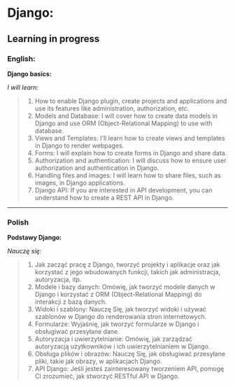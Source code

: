 # Django:

## Learning in progress


### English:

<b>Django basics:</b>

_I will learn:_

>1. How to enable Django plugin, create projects and applications and use its features like administration, authorization, etc.<br>
>2. Models and Database: I will cover how to create data models in Django and use ORM (Object-Relational Mapping) to use with database.<br>
>3. Views and Templates: I'll learn how to create views and templates in Django to render webpages.<br>
>4. Forms: I will explain how to create forms in Django and share data.<br>
>5. Authorization and authentication: I will discuss how to ensure user authorization and authentication in Django.<br>
>6. Handling files and images: I will learn how to share files, such as images, in Django applications.<br>
>7. Django API: If you are interested in API development, you can understand how to create a REST API in Django.<br>

***

### Polish
<b>Podstawy Django:</b>

_Nauczę się:_

>1. Jak zacząć pracę z Django, tworzyć projekty i aplikacje oraz jak korzystać z jego wbudowanych funkcji, takich jak administracja, autoryzacja, itp.<br>
>2. Modele i bazy danych: Omówię, jak tworzyć modele danych w Django i korzystać z ORM (Object-Relational Mapping) do interakcji z bazą danych.<br>
>3. Widoki i szablony: Nauczę Się, jak tworzyć widoki i używać szablonów w Django do renderowania stron internetowych.<br>
>4. Formularze: Wyjaśnię, jak tworzyć formularze w Django i obsługiwać przesyłane dane.<br>
>5. Autoryzacja i uwierzytelnianie: Omówię, jak zarządzać autoryzacją użytkowników i ich uwierzytelnianiem w Django.<br>
>6. Obsługa plików i obrazów: Nauczę Się, jak obsługiwać przesyłane pliki, takie jak obrazy, w aplikacjach Django.<br>
>7. API Django: Jeśli jesteś zainteresowany tworzeniem API, pomogę Ci zrozumieć, jak stworzyć RESTful API w Django.<br>